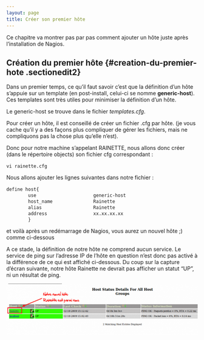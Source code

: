 ```yaml
---
layout: page
title: Créer son premier hôte
---
```


Ce chapitre va montrer pas par pas comment ajouter un hôte juste après
l’installation de Nagios.

Création du premier hôte {#creation-du-premier-hote .sectionedit2}
------------------------

Dans un premier temps, ce qu’il faut savoir c’est que la définition d’un
hôte s’appuie sur un template (en post-install, celui-ci se nomme
**generic-host**). Ces templates sont très utiles pour minimiser la
définition d’un hôte.

Le generic-host se trouve dans le fichier *templates.cfg*.

Pour créer un hôte, il est conseillé de créer un fichier .cfg par hôte.
(je vous cache qu’il y a des façons plus compliquer de gérer les
fichiers, mais ne compliquons pas la chose plus qu’elle n’est).

Donc pour notre machine s’appelant RAINETTE, nous allons donc créer
(dans le répertoire objects) son fichier cfg correspondant :

~~~
vi rainette.cfg
~~~

Nous allons ajouter les lignes suivantes dans notre fichier :

~~~
define host{
        use                     generic-host
        host_name               Rainette
        alias                   Rainette
        address                 xx.xx.xx.xx
        }
~~~

et voilà après un redémarrage de Nagios, vous aurez un nouvel hôte ;)
comme ci-dessous

A ce stade, la définition de notre hôte ne comprend aucun service. Le
service de ping sur l’adresse IP de l’hôte en question n’est donc pas
activé à la différence de ce qui est affiché ci-dessous. Du coup sur la
capture d’écran suivante, notre hôte Rainette ne devrait pas afficher un
statut “UP”, ni un résultat de ping.

[![](../../assets/media/nagios/nagios-debutant/nouvel-host.png@w=700)](../../_detail/nagios/nagios-debutant/nouvel-host.png@id=nagios%253Anagios-debutant%253Acreer-son-premier-hote.html "nagios:nagios-debutant:nouvel-host.png")